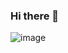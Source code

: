 ### Hi there 👋

<!--
**HoangGuruu/HoangGuruu** is a ✨ _special_ ✨ repository because its `README.md` (this file) appears on your GitHub profile.

Here are some ideas to get you started:

- 🔭 I’m currently working on ...
- 🌱 I’m currently learning ...
- 👯 I’m looking to collaborate on ...
- 🤔 I’m looking for help with ...
- 💬 Ask me about ...
- 📫 How to reach me: ...
- 😄 Pronouns: ...
- ⚡ Fun fact: ...
-->

![image](https://github.com/HoangGuruu/HoangGuruu/assets/111829092/613b671e-6035-45b9-bfd1-2c6b0208924e)
